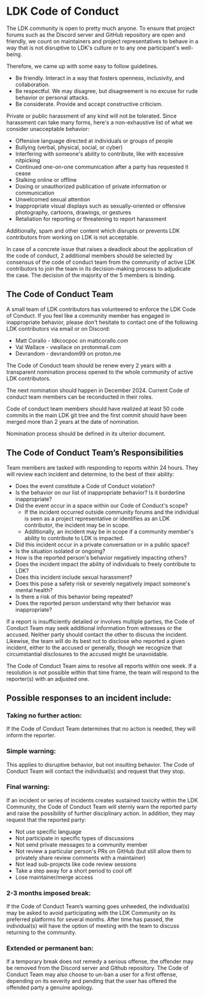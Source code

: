 # LDK Code of Conduct

The LDK community is open to pretty much anyone. To ensure that project forums such as the Discord server and GitHub repository are open and friendly, we count on maintainers and project representatives to behave in a way that is not disruptive to LDK's culture or to any one participant's well-being.

Therefore, we came up with some easy to follow guidelines.
 * Be friendly. Interact in a way that fosters openness, inclusivity, and collaboration.
 * Be respectful. We may disagree, but disagreement is no excuse for rude behavior or personal attacks.
 * Be considerate. Provide and accept constructive criticism.

Private or public harassment of any kind will not be tolerated. Since harassment can take many forms, here's a non-exhaustive list of what we consider unacceptable behavior:
 * Offensive language directed at individuals or groups of people
 * Bullying (verbal, physical, social, or cyber)
 * Interfering with someone's ability to contribute, like with excessive nitpicking
 * Continued one-on-one communication after a party has requested it cease
 * Stalking online or offline
 * Doxing or unauthorized publication of private information or communication
 * Unwelcomed sexual attention
 * Inappropriate visual displays such as sexually-oriented or offensive  photography, cartoons, drawings, or gestures
 * Retaliation for reporting or threatening to report harassment

Additionally, spam and other content which disrupts or prevents LDK contributors from working on LDK is not acceptable.

In case of a concrete issue that raises a deadlock about the application of the code of conduct, 2 additional members should be selected by consensus of the code of conduct team from the community of
active LDK contributors to join the team in its decision-making process to adjudicate the case. The decision of the majority of the 5 members is binding.

## The Code of Conduct Team

A small team of LDK contributors has volunteered to enforce the LDK Code of Conduct. If you feel like a community member has engaged in inappropriate behavior, please don't hesitate to contact one of the following LDK contributors via email or on Discord:
 * Matt Corallo - ldkcocpoc on mattcorallo.com
 * Val Wallace - vwallace on protonmail.com
 * Devrandom - devrandom99 on proton.me

The Code of Conduct team should be renew every 2 years with a transparent nomination process opened to the whole community of active LDK contributors.

The next nomination should happen in December 2024. Current Code of conduct team members can be reconducted in their roles.

Code of conduct team members should have realized at least 50 code commits in the main LDK git tree and the first commit should have been merged more than 2 years at the date of nomination.

Nomination process should be defined in its ulterior document.

## The Code of Conduct Team’s Responsibilities

Team members are tasked with responding to reports within 24 hours. They will review each incident and determine, to the best of their ability:
 * Does the event constitute a Code of Conduct violation?
 * Is the behavior on our list of inappropriate behavior? Is it borderline inappropriate?
 * Did the event occur in a space within our Code of Conduct's scope?
   * If the incident occurred outside community forums and the individual is seen as a project representative or identifies as an LDK contributor, the incident may be in scope.
   * Additionally, an incident may be in scope if a community member's ability to contribute to LDK is impacted.
 * Did this incident occur in a private conversation or in a public space?
 * Is the situation isolated or ongoing?
 * How is the reported person's behavior negatively impacting others?
 * Does the incident impact the ability of individuals to freely contribute to LDK?
 * Does this incident include sexual harassment?
 * Does this pose a safety risk or severely negatively impact someone's mental health?
 * Is there a risk of this behavior being repeated?
 * Does the reported person understand why their behavior was inappropriate?

If a report is insufficiently detailed or involves multiple parties, the Code of Conduct Team may seek additional information from witnesses or the accused. Neither party should contact the other to discuss the incident. Likewise, the team will do its best not to disclose who reported a given incident, either to the accused or generally, though we recognize that circumstantial disclosures to the accused might be unavoidable.

The Code of Conduct Team aims to resolve all reports within one week. If a resolution is not possible within that time frame, the team will respond to the reporter(s) with an adjusted one.

## Possible responses to an incident include:

### Taking no further action:
If the Code of Conduct Team determines that no action is needed, they will inform the reporter.

### Simple warning:
This applies to disruptive behavior, but not insulting behavior. The Code of Conduct Team will contact the individual(s) and request that they stop.

### Final warning:
If an incident or series of incidents creates sustained toxicity within the LDK Community, the Code of Conduct Team will sternly warn the reported party and raise the possibility of further disciplinary action. In addition, they may request that the reported party:
 * Not use specific language
 * Not participate in specific types of discussions
 * Not send private messages to a community member
 * Not review a particular person's PRs on GitHub (but still allow them to privately share review comments with a maintainer)
 * Not lead sub-projects like code review sessions
 * Take a step away for a short period to cool off
 * Lose maintainer/merge access

### 2-3 months imposed break:
If the Code of Conduct Team’s warning goes unheeded, the individual(s) may be asked to avoid participating with the LDK Community on its preferred platforms for several months. After time has passed, the individual(s) will have the option of meeting with the team to discuss returning to the community.

### Extended or permanent ban:
If a temporary break does not remedy a serious offense, the offender may be removed from the Discord server and Github repository. The Code of Conduct Team may also choose to un-ban a user for a first offense, depending on its severity and pending that the user has offered the offended party a genuine apology.
